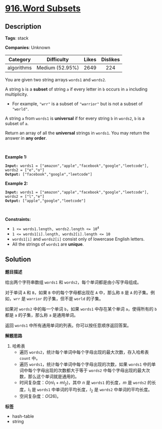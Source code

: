 # [916.Word Subsets](https://leetcode.com/problems/word-subsets/description/)

## Description

**Tags**: stack

**Companies**: Unknown

|  Category  |   Difficulty    | Likes | Dislikes |
| :--------: | :-------------: | :---: | :------: |
| algorithms | Medium (52.95%) | 2649  |   224    |

<p>You are given two string arrays <code>words1</code> and <code>words2</code>.</p>
<p>A string <code>b</code> is a <strong>subset</strong> of string <code>a</code> if every letter in <code>b</code> occurs in <code>a</code> including multiplicity.</p>
<ul>
  <li>For example, <code>&quot;wrr&quot;</code> is a subset of <code>&quot;warrior&quot;</code> but is not a subset of <code>&quot;world&quot;</code>.</li>
</ul>
<p>A string <code>a</code> from <code>words1</code> is <strong>universal</strong> if for every string <code>b</code> in <code>words2</code>, <code>b</code> is a subset of <code>a</code>.</p>
<p>Return an array of all the <strong>universal</strong> strings in <code>words1</code>. You may return the answer in <strong>any order</strong>.</p>
<p>&nbsp;</p>
<p><strong class="example">Example 1:</strong></p>
<pre><code><strong>Input:</strong> words1 = [&quot;amazon&quot;,&quot;apple&quot;,&quot;facebook&quot;,&quot;google&quot;,&quot;leetcode&quot;], words2 = [&quot;e&quot;,&quot;o&quot;]
<strong>Output:</strong> [&quot;facebook&quot;,&quot;google&quot;,&quot;leetcode&quot;]</code></pre>
<p><strong class="example">Example 2:</strong></p>
<pre><code><strong>Input:</strong> words1 = [&quot;amazon&quot;,&quot;apple&quot;,&quot;facebook&quot;,&quot;google&quot;,&quot;leetcode&quot;], words2 = [&quot;l&quot;,&quot;e&quot;]
<strong>Output:</strong> [&quot;apple&quot;,&quot;google&quot;,&quot;leetcode&quot;]</code></pre>
<p>&nbsp;</p>
<p><strong>Constraints:</strong></p>
<ul>
  <li><code>1 &lt;= words1.length, words2.length &lt;= 10<sup>4</sup></code></li>
  <li><code>1 &lt;= words1[i].length, words2[i].length &lt;= 10</code></li>
  <li><code>words1[i]</code> and <code>words2[i]</code> consist only of lowercase English letters.</li>
  <li>All the strings of <code>words1</code> are <strong>unique</strong>.</li>
</ul>

## Solution

**题目描述**

给出两个字符串数组 `words1` 和 `words2`，每个单词都是由小写字母组成。

对于单词 `A` 和 `B`，如果 `B` 中的每个字母都出现在 `A` 中，那么称 `B` 是 `A` 的子集。例如，`wrr` 是 `warrior` 的子集，但不是 `world` 的子集。

如果对 `words2` 中的每一个单词 `b`，如果 `words1` 中存在某个单词 `a`，使得所有的 `b` 都是 `a` 的子集，那么称 `a` 是通用单词。

返回 `words1` 中所有通用单词的列表。你可以按任意顺序返回答案。

**解题思路**

1. 哈希表
   - 遍历 `words2`，统计每个单词中每个字母出现的最大次数，存入哈希表 `count` 中。
   - 遍历 `words1`，统计每个单词中每个字母出现的次数，如果 `words1` 中的单词中每个字母出现的次数都大于等于 `words2` 中每个字母出现的最大次数，那么这个单词就是通用的。
   - 时间复杂度：$O(nl_1+ml_2)$，其中 $n$ 是 `words1` 的长度，$m$ 是 `words2` 的长度，$l_1$ 是 `words1` 中单词的平均长度，$l_2$ 是 `words2` 中单词的平均长度。
   - 空间复杂度：$O(26)$。

**标签**

- hash-table
- string
